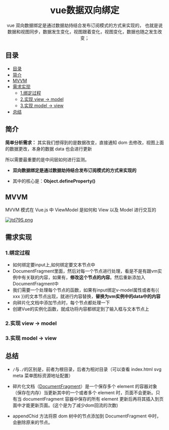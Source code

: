 <div align="center">
  <h1>vue数据双向绑定</h1>
  <p>vue 双向数据绑定是通过数据劫持结合发布订阅模式的方式来实现的， 也就是说数据和视图同步，数据发生变化，视图跟着变化，视图变化，数据也随之发生改变；</p>
</div>

## 目录

- [目录](#目录)
- [简介](#简介)
- [MVVM](#mvvm)
- [需求实现](#需求实现)
  - [1.绑定过程](#1绑定过程)
  - [2.实现 view -> model](#2实现-view---model)
  - [3.实现 model -> view](#3实现-model---view)
- [总结](#总结)

## 简介

**简单分析需求：** 其实我们想得到的是数据改变，直接通知 dom 去修改，视图上面的数据更改，本身的数据 data 也会进行更新

所以需要最重要的是中间层如何进行监测。

- **双向数据绑定是通过数据劫持结合发布订阅模式的方式来实现的**

- 其中的核心是：**Object.defineProperty()**

## MVVM

MVVM 模式在 Vue.js 中 ViewModel 是如何和 View 以及 Model 进行交互的

[![jtd79S.png](https://s1.ax1x.com/2022/07/05/jtd79S.png)](https://imgtu.com/i/jtd79S)

## 需求实现

### 1.绑定过程

- 如何绑定要input上,如何绑定要文本节点中
- DocumentFragment里面，然后对每一个节点进行处理，看是不是有跟vm实例中有关联的内容，如果有，**修改这个节点的内容**。然后重新添加入DocumentFragment中
- 我们需要一个处理每个节点的函数，如果有input绑定v-model属性或者有{{ xxx }}的文本节点出现，就进行内容替换，**替换为vm实例中的data中的内容**
- 向碎片化文档中添加节点时，每个节点都处理一下
- 创建Vue的实例化函数，就成功将内容都绑定到了输入框与文本节点上


### 2.实现 view -> model

### 3.实现 model -> view


## 总结

- `/`与`./`的区别是，前者为根目录，后者为相对目录（可以查看 index.html svg meta 菜单图标资源地址配置）

- 碎片化文档（[DocumentFragment](https://developer.mozilla.org/zh-CN/docs/Web/API/DocumentFragment)）是一个保存多个 element 的容器对象（保存在内存）当更新其中的一个或者多个 element 时，页面不会更新。只有当 documentFragment 容器中保存的所有 element 更新后再将其插入到页面中才能更新页面。(这个是为了减少dom回流的次数)
- appendChid 方法将原 dom 树中的节点添加到 DocumentFragment 中时，会删除原来的节点。
